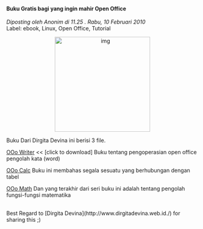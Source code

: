 #### Buku Gratis bagi yang ingin mahir Open Office
_Diposting oleh Anonim di 11.25 . Rabu, 10 Februari 2010_
<br>
Label: ebook, Linux, Open Office, Tutorial

<p align="center">
	<img src="./posts/2010-02-10-buku-gratis-bagi-yang-ingin-mahir-open/ooowp.png" height="250px" alt="img">
</p> 

Buku Dari Dirgita Devina ini berisi 3 file.

[OOo Writer](http://dirgitadevina.web.id/unduh:bisa-ooo-writer) << [click to download]
Buku tentang pengoperasian open office pengolah kata (word)


[OOo Calc](http://dirgitadevina.web.id/unduh:bisa-ooo-calc)
Buku ini membahas segala sesuatu yang berhubungan dengan tabel

[OOo Math](http://dirgitadevina.web.id/unduh:bisa-ooo-math)
Dan yang terakhir dari seri buku ini adalah tentang pengolah fungsi-fungsi matematika

<br>
Best Regard to [Dirgita Devina](http://www.dirgitadevina.web.id./) for sharing this ;) 